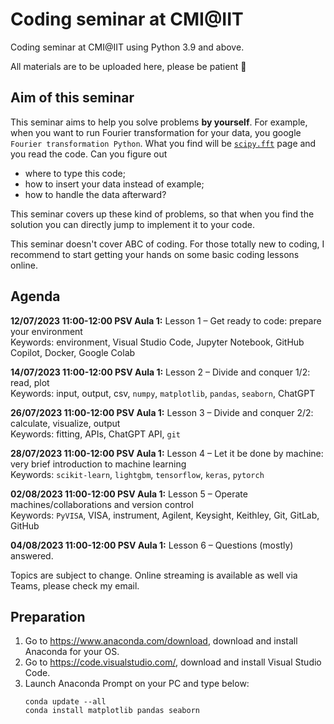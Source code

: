 # Coding seminar at CMI@IIT

Coding seminar at CMI@IIT using Python 3.9 and above.

All materials are to be uploaded here, please be patient 🙏

## Aim of this seminar

This seminar aims to help you solve problems **by yourself**.
For example, when you want to run Fourier transformation for your data, you google `Fourier transformation Python`. What you find will be [`scipy.fft`](https://docs.scipy.org/doc/scipy/tutorial/fft.html) page and you
read the code. Can you figure out
- where to type this code;
- how to insert your data instead of example;
- how to handle the data afterward?

This seminar covers up these kind of problems, so that when you find the solution you can directly jump to implement it to your code.

This seminar doesn't cover ABC of coding. For those totally new to coding, I recommend to start getting your hands on some basic coding lessons online.

## Agenda

**12/07/2023 11:00-12:00 PSV Aula 1:**
Lesson 1 – Get ready to code: prepare your environment  
Keywords: environment, Visual Studio Code, Jupyter Notebook, GitHub Copilot, Docker, Google Colab

**14/07/2023 11:00-12:00 PSV Aula 1:**
Lesson 2 – Divide and conquer 1/2: read, plot  
Keywords: input, output, csv, `numpy`, `matplotlib`, `pandas`, `seaborn`, ChatGPT

**26/07/2023 11:00-12:00 PSV Aula 1:**
Lesson 3 – Divide and conquer 2/2: calculate, visualize, output  
Keywords: fitting, APIs, ChatGPT API, `git`

**28/07/2023 11:00-12:00 PSV Aula 1:**
Lesson 4 – Let it be done by machine: very brief introduction to machine learning  
Keywords: `scikit-learn`, `lightgbm`, `tensorflow`, `keras`, `pytorch`

**02/08/2023 11:00-12:00 PSV Aula 1:**
Lesson 5 – Operate machines/collaborations and version control  
Keywords: `PyVISA`, VISA, instrument, Agilent, Keysight, Keithley, Git, GitLab, GitHub

**04/08/2023 11:00-12:00 PSV Aula 1:**
Lesson 6 – Questions (mostly) answered.

Topics are subject to change.
Online streaming is available as well via Teams, please check my email.


## Preparation
1.	Go to https://www.anaconda.com/download, download and install Anaconda for your OS.
2.	Go to https://code.visualstudio.com/, download and install Visual Studio Code.
3.	Launch Anaconda Prompt on your PC and type below:
    ```shell
    conda update --all
    conda install matplotlib pandas seaborn
    ```
